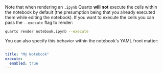 Note that when rendering an `.ipynb` Quarto **will not** execute the cells within the notebook by default (the presumption being that you already executed them while editing the notebook). If you want to execute the cells you can pass the `--execute` flag to render:

```{.bash filename="Terminal"}
quarto render notebook.ipynb --execute
```

You can also specify this behavior within the notebook's YAML front matter:

``` yaml
---
title: "My Notebook"
execute: 
  enabled: true
---
```
